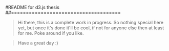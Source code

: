 #README for d3.js thesis
##=====================================

>Hi there,
>this is a complete work in progress. So nothing special here yet, but once it's done it'll be cool, if not for anyone else then at least for me. Poke around if you like.

>Have a great day :)


